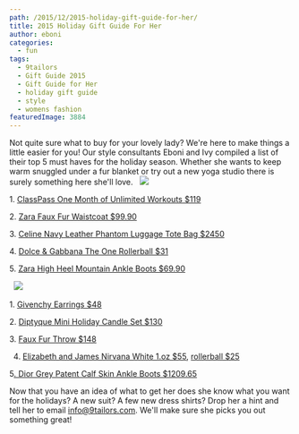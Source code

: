 ```yaml
---
path: /2015/12/2015-holiday-gift-guide-for-her/
title: 2015 Holiday Gift Guide For Her
author: eboni
categories: 
  - fun
tags: 
  - 9tailors
  - Gift Guide 2015
  - Gift Guide for Her
  - holiday gift guide
  - style
  - womens fashion
featuredImage: 3884
---
```

Not quite sure what to buy for your lovely lady? We're here to make things a little easier for you! Our style consultants Eboni and Ivy compiled a list of their top 5 must haves for the holiday season. Whether she wants to keep warm snuggled under a fur blanket or try out a new yoga studio there is surely something here she'll love.   ![](https://ci4.googleusercontent.com/proxy/dbnz2SJS2GD5g1s_Y9PixyQsiyz0s16fG3MGQWYqiOUV-MRzBMeNiYyn76dhhC-ovjvzQ8qVLPX0N1MCfhhXxoa9eZZpTZgo4PUdKL-tBbutu1AUazuUV9wCPwxalG5sEBJwAKxGgbOa3N87SMMe=s0-d-e1-ft#http://ak2.polyvoreimg.com/cgi/img-set/cid/184563821/id/bFVH1Tqg5RGFEqrD7EzHKw/size/y.jpg)  

1. [ClassPass One Month of Unlimited Workouts $119](https://classpass.com/gifts)

2\. [Zara Faux Fur Waistcoat $99.90](http://www.zara.com/us/en/woman/evening/faux-fur-waistcoat-c764512p2909033.html)

3\. [Celine Navy Leather Phantom Luggage Tote Bag $2450](https://www.celine.com/en)

4\. [Dolce & Gabbana The One Rollerball $31](http://www.sephora.com/the-one-P195321?skuId=1429794)

5. [Zara High Heel Mountain Ankle Boots $69.90](http://www.zara.com/us/en/woman/shoes/view-all/high-heel-mountain-ankle-boots-c734142p3003027.html)

  ![](https://ci5.googleusercontent.com/proxy/wp49_EbaHbFfvfuDhYdGz5AzULBBtWSXYEnOydiXshmtVYM4ao45GIyS5UaC4S4IDge5f_Ib0cG2hWo7Api3QTndRmS5XcjQBjtOgMRgsQp-BESpeAy6NvVgerrCZiLr_LvQf74HBMXuHZAZOwCl=s0-d-e1-ft#http://ak1.polyvoreimg.com/cgi/img-set/cid/184620106/id/SDmuISyg5RGtWuAD6eDk1w/size/y.jpg)

1\. [Givenchy Earrings $48](http://www1.macys.com/shop/product/givenchy-earrings-gold-tone-swarovski-element-teardrop-earrings?ID=792574&CategoryID=71821&LinkType=#fn=PAGEINDEX%3D3%26sp%3D3%26spc%3D150%26ruleId%3D%26slotId%3D117)

2\. [Diptyque Mini Holiday Candle Set $130](http://shop.nordstrom.com/s/diptyque-mini-holiday-candle-set-nordstrom-exclusive/4172304?origin=related-4172304-0-1-PP_OOS-Rich_Relevance_Recs_API-14&recs_type=related&recs_productId=4172304&recs_categoryId=0&recs_productOrder=1&recs_placementId=PP_OOS&recs_source=Rich_Relevance_Recs_API&recs_strategy=14&recs_referringPageType=item_page)

3\. [Faux Fur Throw $148](http://shop.nordstrom.com/s/nordstrom-at-home-faux-fur-throw/4097906?origin=keywordsearch-personalizedsort&contextualcategoryid=0&fashionColor=&resultback=530)

4. [Elizabeth and James Nirvana White 1.oz $55](http://www.sephora.com/nirvana-white-P383912), [rollerball $25](http://www.sephora.com/nirvana-white-P383912?skuId=1570241)

5[. Dior Grey Patent Calf Skin Ankle Boots $1209.65](http://www.dior.com/couture/en_us/womens-fashion/shoes/boots-ankle-boots/grey-patent-calfskin-ankle-boot-and-pink-translucent-heel-10-cm-11-21114)

Now that you have an idea of what to get her does she know what you want for the holidays? A new suit? A few new dress shirts? Drop her a hint and tell her to email info@9tailors.com. We'll make sure she picks you out something great!
